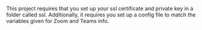 This project requires that you set up your ssl certificate and private key in a folder called ssl.  Additionally, it requires you set up a config file to match the variables given for Zoom and Teams info.
